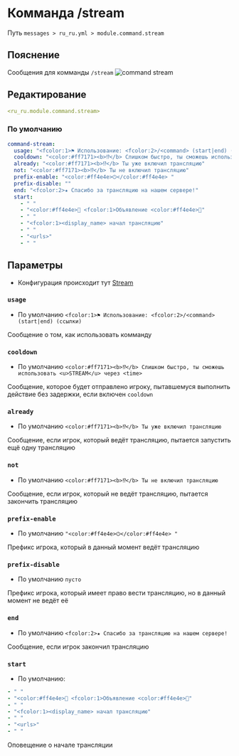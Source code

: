 # Комманда /stream
Путь `messages > ru_ru.yml > module.command.stream`

## Пояснение
Сообщения для комманды `/stream`
![command stream](/commandstream.png)

## Редактирование
```yaml
<ru_ru.module.command.stream>
```

### По умолчанию
```yaml
command-stream:
  usage: "<fcolor:1>⚑ Использование: <fcolor:2>/<command> (start|end) (ссылки)"
  cooldown: "<color:#ff7171><b>⁉</b> Слишком быстро, ты сможешь использовать <u>STREAM</u> через <time>"
  already: "<color:#ff7171><b>⁉</b> Ты уже включил трансляцию"
  not: "<color:#ff7171><b>⁉</b> Ты не включил трансляцию"
  prefix-enable: "<color:#ff4e4e>⏻</color:#ff4e4e> "
  prefix-disable: ""
  end: "<fcolor:2>★ Спасибо за трансляцию на нашем сервере!"
  start:
    - " "
    - "<color:#ff4e4e>🔔 <fcolor:1>Объявление <color:#ff4e4e>🔔"
    - " "
    - "<fcolor:1><display_name> начал трансляцию"
    - " "
    - "<urls>"
    - " "
```

## Параметры

- Конфигурация происходит тут [Stream](/ru/config/module/command/command-stream/)

### `usage`
- По умолчанию `<fcolor:1>⚑ Использование: <fcolor:2>/<command> (start|end) (ссылки)`

Сообщение о том, как использовать комманду

### `cooldown`
- По умолчанию `<color:#ff7171><b>⁉</b> Слишком быстро, ты сможешь использовать <u>STREAM</u> через <time>`

Сообщение, которое будет отправлено игроку, пытавшемуся выполнить действие без задержки, если включен `cooldown`

### `already`
- По умолчанию `<color:#ff7171><b>⁉</b> Ты уже включил трансляцию`

Сообщение, если игрок, который ведёт трансляцию, пытается запустить ещё одну трансляцию

### `not`
- По умолчанию `<color:#ff7171><b>⁉</b> Ты не включил трансляцию`

Сообщение, если игрок, который не ведёт трансляцию, пытается закончить трансляцию

### `prefix-enable`
- По умолчанию `"<color:#ff4e4e>⏻</color:#ff4e4e> "`

Префикс игрока, который в данный момент ведёт трансляцию

### `prefix-disable`
- По умолчанию `пусто`

Префикс игрока, который имеет право вести трансляцию, но в данный момент не ведёт её

### `end`
- По умолчанию `<fcolor:2>★ Спасибо за трансляцию на нашем сервере!`

Сообщение, если игрок закончил трансляцию

### `start`
- По умолчанию:
```yaml
- " "
- "<color:#ff4e4e>🔔 <fcolor:1>Объявление <color:#ff4e4e>🔔"
- " "
- "<fcolor:1><display_name> начал трансляцию"
- " "
- "<urls>"
- " "
```

Оповещение о начале трансляции

